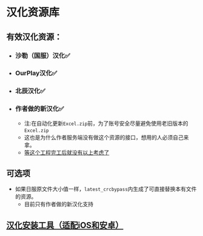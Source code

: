 汉化资源库
========

## 有效汉化资源：
- ### 沙勒（国服）汉化✅
- ### OurPlay汉化✅
- ### 北辰汉化✅
- ### 作者做的新汉化✅
    - 注:在自动化更新`Excel.zip`前，为了账号安全尽量避免使用老旧版本的`Excel.zip`
	- 这也是为什么作者服务端没有做这个资源的接口，想用的人必须自己来拿。
	- [等这个工程完工后就没有以上考虑了](https://github.com/asfu222/BlueArchiveLocalizationTools)
## 可选项
- 如果日服原文件大小值一样，`latest_crcbypass`内生成了可直接替换本有文件的资源。
    - 目前只有作者做的新汉化支持

## [汉化安装工具（适配iOS和安卓）](https://github.com/asfu222/BAJP2CNPatch)